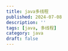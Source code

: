 ```yaml
---
title: java多线程
published: 2024-07-08
description: ''
tags: [java, 多线程]
category: java
draft: false 
---
```

